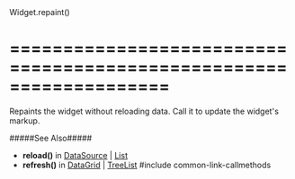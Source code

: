 <!--id-->Widget.repaint()<!--/id-->
===================================================================
===================================================================

<!--shortDescription-->
Repaints the widget without reloading data. Call it to update the widget's markup.
<!--/shortDescription-->

<!--fullDescription-->
#####See Also#####
- **reload()** in [DataSource](/Documentation/ApiReference/Data_Layer/DataSource/Methods/#reload) | [List](/Documentation/ApiReference/UI_Widgets/dxList/Methods/#reload)
- **refresh()** in [DataGrid](/Documentation/ApiReference/UI_Widgets/dxDataGrid/Methods/#refresh) | [TreeList](/Documentation/ApiReference/UI_Widgets/dxTreeList/Methods/#refresh)
#include common-link-callmethods
<!--/fullDescription-->